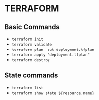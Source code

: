 # TERRAFORM

## Basic Commands
- `terraform init`
- `terraform validate`
- `terraform plan -out deployment.tfplan`
- `terraform apply "deployment.tfplan"`
- `terraform destroy`

## State commands
- `terraform list`
- `terraform show state ${resource.name}`
